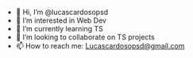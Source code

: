 - 👋 Hi, I’m @lucascardosopsd
- 👀 I’m interested in Web Dev
- 🌱 I’m currently learning TS
- 💞️ I’m looking to collaborate on TS projects
- 📫 How to reach me: Lucascardosopsd@gmail.com
